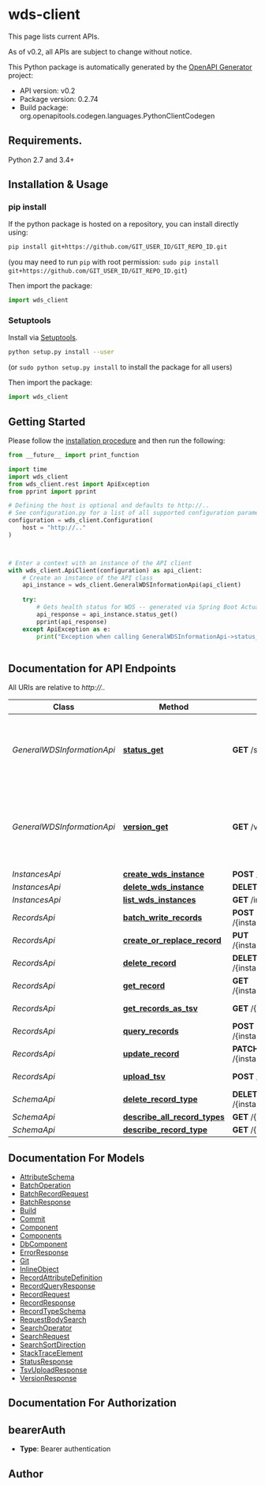 # wds-client
This page lists current APIs.

As of v0.2, all APIs are subject to change without notice.


This Python package is automatically generated by the [OpenAPI Generator](https://openapi-generator.tech) project:

- API version: v0.2
- Package version: 0.2.74
- Build package: org.openapitools.codegen.languages.PythonClientCodegen

## Requirements.

Python 2.7 and 3.4+

## Installation & Usage
### pip install

If the python package is hosted on a repository, you can install directly using:

```sh
pip install git+https://github.com/GIT_USER_ID/GIT_REPO_ID.git
```
(you may need to run `pip` with root permission: `sudo pip install git+https://github.com/GIT_USER_ID/GIT_REPO_ID.git`)

Then import the package:
```python
import wds_client
```

### Setuptools

Install via [Setuptools](http://pypi.python.org/pypi/setuptools).

```sh
python setup.py install --user
```
(or `sudo python setup.py install` to install the package for all users)

Then import the package:
```python
import wds_client
```

## Getting Started

Please follow the [installation procedure](#installation--usage) and then run the following:

```python
from __future__ import print_function

import time
import wds_client
from wds_client.rest import ApiException
from pprint import pprint

# Defining the host is optional and defaults to http://..
# See configuration.py for a list of all supported configuration parameters.
configuration = wds_client.Configuration(
    host = "http://.."
)



# Enter a context with an instance of the API client
with wds_client.ApiClient(configuration) as api_client:
    # Create an instance of the API class
    api_instance = wds_client.GeneralWDSInformationApi(api_client)
    
    try:
        # Gets health status for WDS -- generated via Spring Boot Actuator (see https://docs.spring.io/spring-boot/docs/current/actuator-api/htmlsingle/#health for details)
        api_response = api_instance.status_get()
        pprint(api_response)
    except ApiException as e:
        print("Exception when calling GeneralWDSInformationApi->status_get: %s\n" % e)
    
```

## Documentation for API Endpoints

All URIs are relative to *http://..*

Class | Method | HTTP request | Description
------------ | ------------- | ------------- | -------------
*GeneralWDSInformationApi* | [**status_get**](docs/GeneralWDSInformationApi.md#status_get) | **GET** /status | Gets health status for WDS -- generated via Spring Boot Actuator (see https://docs.spring.io/spring-boot/docs/current/actuator-api/htmlsingle/#health for details)
*GeneralWDSInformationApi* | [**version_get**](docs/GeneralWDSInformationApi.md#version_get) | **GET** /version | Gets related git and build version info for WDS -- generated via Spring Boot Actuator (see https://docs.spring.io/spring-boot/docs/current/actuator-api/htmlsingle/#info for details)
*InstancesApi* | [**create_wds_instance**](docs/InstancesApi.md#create_wds_instance) | **POST** /instances/{v}/{instanceid} | Create an instance
*InstancesApi* | [**delete_wds_instance**](docs/InstancesApi.md#delete_wds_instance) | **DELETE** /instances/{v}/{instanceid} | Delete an instance
*InstancesApi* | [**list_wds_instances**](docs/InstancesApi.md#list_wds_instances) | **GET** /instances/{v} | List instances
*RecordsApi* | [**batch_write_records**](docs/RecordsApi.md#batch_write_records) | **POST** /{instanceid}/batch/{v}/{type} | Batch write records
*RecordsApi* | [**create_or_replace_record**](docs/RecordsApi.md#create_or_replace_record) | **PUT** /{instanceid}/records/{v}/{type}/{id} | Create or replace record
*RecordsApi* | [**delete_record**](docs/RecordsApi.md#delete_record) | **DELETE** /{instanceid}/records/{v}/{type}/{id} | Delete record
*RecordsApi* | [**get_record**](docs/RecordsApi.md#get_record) | **GET** /{instanceid}/records/{v}/{type}/{id} | Get record
*RecordsApi* | [**get_records_as_tsv**](docs/RecordsApi.md#get_records_as_tsv) | **GET** /{instanceid}/tsv/{v}/{type} | Retrieve all records in record type as tsv.
*RecordsApi* | [**query_records**](docs/RecordsApi.md#query_records) | **POST** /{instanceid}/search/{v}/{type} | Query records
*RecordsApi* | [**update_record**](docs/RecordsApi.md#update_record) | **PATCH** /{instanceid}/records/{v}/{type}/{id} | Update record
*RecordsApi* | [**upload_tsv**](docs/RecordsApi.md#upload_tsv) | **POST** /{instanceid}/tsv/{v}/{type} | Import records to a record type from a tsv file
*SchemaApi* | [**delete_record_type**](docs/SchemaApi.md#delete_record_type) | **DELETE** /{instanceid}/types/{v}/{type} | Delete record type
*SchemaApi* | [**describe_all_record_types**](docs/SchemaApi.md#describe_all_record_types) | **GET** /{instanceid}/types/{v} | Describe all record types
*SchemaApi* | [**describe_record_type**](docs/SchemaApi.md#describe_record_type) | **GET** /{instanceid}/types/{v}/{type} | Describe record type


## Documentation For Models

 - [AttributeSchema](docs/AttributeSchema.md)
 - [BatchOperation](docs/BatchOperation.md)
 - [BatchRecordRequest](docs/BatchRecordRequest.md)
 - [BatchResponse](docs/BatchResponse.md)
 - [Build](docs/Build.md)
 - [Commit](docs/Commit.md)
 - [Component](docs/Component.md)
 - [Components](docs/Components.md)
 - [DbComponent](docs/DbComponent.md)
 - [ErrorResponse](docs/ErrorResponse.md)
 - [Git](docs/Git.md)
 - [InlineObject](docs/InlineObject.md)
 - [RecordAttributeDefinition](docs/RecordAttributeDefinition.md)
 - [RecordQueryResponse](docs/RecordQueryResponse.md)
 - [RecordRequest](docs/RecordRequest.md)
 - [RecordResponse](docs/RecordResponse.md)
 - [RecordTypeSchema](docs/RecordTypeSchema.md)
 - [RequestBodySearch](docs/RequestBodySearch.md)
 - [SearchOperator](docs/SearchOperator.md)
 - [SearchRequest](docs/SearchRequest.md)
 - [SearchSortDirection](docs/SearchSortDirection.md)
 - [StackTraceElement](docs/StackTraceElement.md)
 - [StatusResponse](docs/StatusResponse.md)
 - [TsvUploadResponse](docs/TsvUploadResponse.md)
 - [VersionResponse](docs/VersionResponse.md)


## Documentation For Authorization


## bearerAuth

- **Type**: Bearer authentication


## Author




